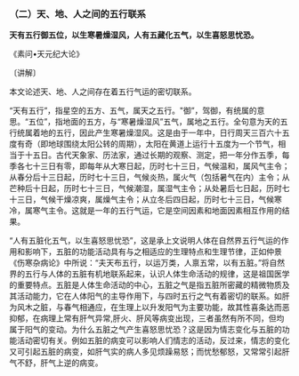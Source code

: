 ### （二）天、地、人之间的五行联系

**天有五行御五位，以生寒暑燥湿风，人有五藏化五气，以生喜怒思忧恐。**

​《素问•天元纪大论》

〔讲解〕

本文论述天、地、人之间存在着五行气运的密切联系。

“天有五行”，指星空的五方、五气，属天之五行。"御”，驾御，有统属的意思。“五位”，指地面的五方，与“寒暑燥湿风”五气，属地之五行。全句意为天的五行统属着地的五行，因此产生寒暑燥湿风。这是由于一年中，日行周天三百六十五度有奇（即地球围绕太阳公转的周期），太阳在黄道上运行十五度为一个节气，相当于十五日。古代天象家、历法家，通过长期的观察、测定，把一年分作五季，每季各七十三日有零，即每年从大寒日起，历时七十三日，气候温和，属风气主令；从春分后十三日起，历时七十三日，气候炎热，属火气（包括暑气在内）主令；从芒种后十日起，历时七十三日，气候潮湿，属湿气主令；从处暑后七日起，历时七十三日，气候干燥凉爽，属燥气主令；从立冬后四日起，历时七十三日，气候寒冷，属寒气主令。这就是一年的五行气运，它是空间因素和地面因素相互作用的结果。

“人有五脏化五气，以生喜怒思忧恐”，这是承上文说明人体在自然界五行气运的作用和影响下，五脏的功能活动具有与之相适应的生理特点和生理节律，正如仲景《伤寒杂病论》中所说：“夫天布五行，以运万类，人禀五常，以有五脏。”将自然界的五行与人体的五脏有机地联系起来，认识人体生命活动的规律，这是祖国医学的重要特点。五脏是人体生命活动的中心，五脏之气是指五脏所密藏的精微物质及其活动能力，它在人体阳气的主导作用下，与四时五行之气有着密切的联系。如肝为风木之脏，与春气相通应，在生理上以升发阳气为主要功能，故其性喜条达而恶抑郁，在病理上常有肝气异常,肝火、肝风等病变出现，三者虽然有所不同，但均属于阳气的变动。为什么五脏之气产生喜怒思忧恐？这是因为情志变化与五脏的功能活动密切有关。例如五脏的病变可以影响人们情志的活动，反过来，情志的变化又可引起五脏的病变，如肝气实的病人多见烦躁易怒；而忧愁郁怒，又常常引起肝气不舒，肝气上逆的病变。

